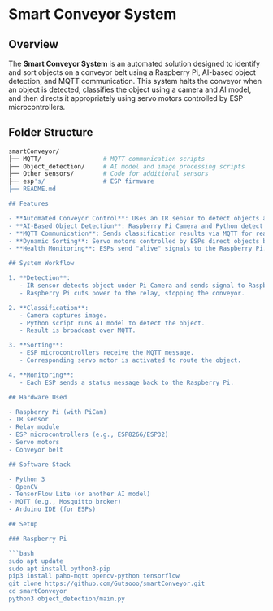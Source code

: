 # Smart Conveyor System

## Overview

The **Smart Conveyor System** is an automated solution designed to identify and sort objects on a conveyor belt using a Raspberry Pi, AI-based object detection, and MQTT communication. This system halts the conveyor when an object is detected, classifies the object using a camera and AI model, and then directs it appropriately using servo motors controlled by ESP microcontrollers.

## Folder Structure
```bash
smartConveyor/
├── MQTT/                 # MQTT communication scripts
├── Object_detection/     # AI model and image processing scripts
├── Other_sensors/        # Code for additional sensors
├── esp's/                # ESP firmware
├── README.md   

## Features

- **Automated Conveyor Control**: Uses an IR sensor to detect objects and stop the conveyor for processing.
- **AI-Based Object Detection**: Raspberry Pi Camera and Python detect objects using machine learning.
- **MQTT Communication**: Sends classification results via MQTT for real-time handling.
- **Dynamic Sorting**: Servo motors controlled by ESPs direct objects based on type.
- **Health Monitoring**: ESPs send "alive" signals to the Raspberry Pi.

## System Workflow

1. **Detection**:
   - IR sensor detects object under Pi Camera and sends signal to Raspberry Pi.
   - Raspberry Pi cuts power to the relay, stopping the conveyor.

2. **Classification**:
   - Camera captures image.
   - Python script runs AI model to detect the object.
   - Result is broadcast over MQTT.

3. **Sorting**:
   - ESP microcontrollers receive the MQTT message.
   - Corresponding servo motor is activated to route the object.

4. **Monitoring**:
   - Each ESP sends a status message back to the Raspberry Pi.

## Hardware Used

- Raspberry Pi (with PiCam)
- IR sensor
- Relay module
- ESP microcontrollers (e.g., ESP8266/ESP32)
- Servo motors
- Conveyor belt

## Software Stack

- Python 3
- OpenCV
- TensorFlow Lite (or another AI model)
- MQTT (e.g., Mosquitto broker)
- Arduino IDE (for ESPs)

## Setup

### Raspberry Pi

```bash
sudo apt update
sudo apt install python3-pip
pip3 install paho-mqtt opencv-python tensorflow
git clone https://github.com/Gutsooo/smartConveyor.git
cd smartConveyor
python3 object_detection/main.py
